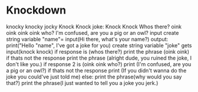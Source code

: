 # Knockdown
knocky knocky jocky
Knock Knock joke:
Knock Knock
Whos there?
oink oink
oink oink who?
I'm confused, are you a pig or an owl? 
input
create string variable "name"= input(Hi there, what's your name?)
output: print("Hello "name", I've got a joke for you)
create string variable "joke" gets input(knock knock)
if response is (whos there?)
  print the phrase (oink oink)
if thats not the response
  print the phrase (alright dude, you ruined the joke, I don't like you.)
  if response 2 is (oink oink who?)
    print (I'm confused, are you a pig or an owl?)
  if thats not the response
    print (If you didn't wanna do the joke you could've just told me)
else:
  print the phrase(why would you say that?)
  print the phrase(I just wanted to tell you a joke you jerk.)






